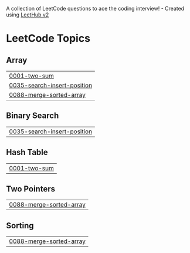 A collection of LeetCode questions to ace the coding interview! - Created using [LeetHub v2](https://github.com/arunbhardwaj/LeetHub-2.0)
<!---LeetCode Topics Start-->
# LeetCode Topics
## Array
|  |
| ------- |
| [0001-two-sum](https://github.com/cookiepingyen/LeeCode_Practice/tree/master/0001-two-sum) |
| [0035-search-insert-position](https://github.com/cookiepingyen/LeeCode_Practice/tree/master/0035-search-insert-position) |
| [0088-merge-sorted-array](https://github.com/cookiepingyen/LeeCode_Practice/tree/master/0088-merge-sorted-array) |
## Binary Search
|  |
| ------- |
| [0035-search-insert-position](https://github.com/cookiepingyen/LeeCode_Practice/tree/master/0035-search-insert-position) |
## Hash Table
|  |
| ------- |
| [0001-two-sum](https://github.com/cookiepingyen/LeeCode_Practice/tree/master/0001-two-sum) |
## Two Pointers
|  |
| ------- |
| [0088-merge-sorted-array](https://github.com/cookiepingyen/LeeCode_Practice/tree/master/0088-merge-sorted-array) |
## Sorting
|  |
| ------- |
| [0088-merge-sorted-array](https://github.com/cookiepingyen/LeeCode_Practice/tree/master/0088-merge-sorted-array) |
<!---LeetCode Topics End-->